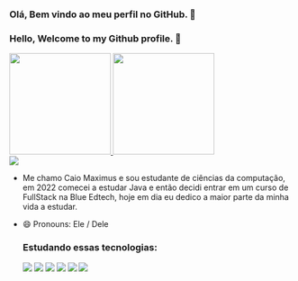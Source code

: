 ### Olá, Bem vindo ao meu perfil no GitHub. 👋
### Hello, Welcome to my Github profile. 👋

<div>
<a href="https://github.com/caiomaximusjs">
<img height="180em" src="https://github-readme-stats.vercel.app/api/top-langs/?username=caiomaximusjs&layout=compact&langs_count=7&theme=dracula"/>
<img height="180em" src="https://github-readme-stats.vercel.app/api?username=caiomaximusjs&show_icons=true&theme=dracula&include_all_commits=true&count_private=true"/>
</div>
<div>
  <a href="https://www.linkedin.com/in/caio-maximus-047826231" target="_blank"><img src="https://img.shields.io/badge/-LinkedIn-%230077B5?style=for-the-badge&logo=linkedin&logoColor=white" target="_blank"></a>
 </div>
  
- Me chamo Caio Maximus e sou estudante de ciências da computação, em 2022 comecei a estudar Java e 
  então decidi entrar em um curso de FullStack na Blue Edtech, hoje em dia eu dedico a maior parte da minha vida a estudar.
  
- 😄 Pronouns: Ele / Dele
  
  
  ### Estudando essas tecnologias:
  
  <img src="https://cdn.jsdelivr.net/gh/devicons/devicon/icons/javascript/javascript-original.svg" /> <img src="https://cdn.jsdelivr.net/gh/devicons/devicon/icons/nodejs/nodejs-original-wordmark.svg" />  <img src="https://cdn.jsdelivr.net/gh/devicons/devicon/icons/react/react-original-wordmark.svg" /> <img src="https://cdn.jsdelivr.net/gh/devicons/devicon/icons/css3/css3-original-wordmark.svg" /> <img src="https://cdn.jsdelivr.net/gh/devicons/devicon/icons/html5/html5-original-wordmark.svg" /> <img src="https://cdn.jsdelivr.net/gh/devicons/devicon/icons/swift/swift-original.svg" />
  
  
  

